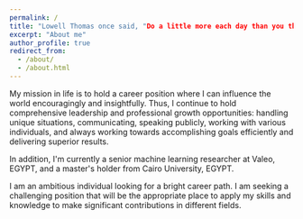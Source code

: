 ```yaml
---
permalink: /
title: "Lowell Thomas once said, "Do a little more each day than you think you possibly can." I live by this motto daily. I base all academic, personal, and professional endeavors on it. Striving for excellence is my top priority."
excerpt: "About me"
author_profile: true
redirect_from: 
  - /about/
  - /about.html
---
```



My mission in life is to hold a career position where I can influence the world encouragingly and insightfully. Thus, I continue to hold comprehensive leadership and professional growth opportunities: handling unique situations, communicating, speaking publicly, working with various individuals, and always working towards accomplishing goals efficiently and delivering superior results.

In addition, I'm currently a senior machine learning researcher at Valeo, EGYPT, and a master's holder from Cairo University, EGYPT.

I am an ambitious individual looking for a bright career path. I am seeking a challenging position that will be the appropriate place to apply my skills and knowledge to make significant contributions in different fields. 
